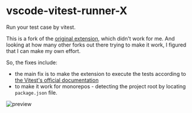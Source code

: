 # vscode-vitest-runner-X

Run your test case by vitest.

This is a fork of the [original extension](https://github.com/kwai-explore/vscode-vitest-runner/), which didn't work for me. And looking at how many other forks out there trying to make it work, I figured that I can make my own effort.

So, the fixes include:
- the main fix is to make the extension to execute the tests according to [the Vitest's official documentation](https://vitest.dev/guide/debugging.html)
- to make it work for monorepos - detecting the project root by locating `package.json` file.

![preview](https://github.com/amedveshchek/vscode-vitest-runner/blob/main/docs/preview.png?raw=true)
